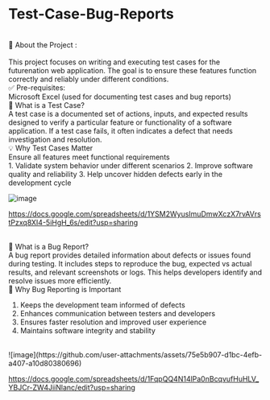 # Test-Case-Bug-Reports
<br>
🧪 About the Project : &nbsp;&nbsp;&nbsp; &nbsp;&nbsp;&nbsp; <br>
<br>
This project focuses on writing and executing test cases for the futurenation web application. The goal is to ensure these features function correctly and reliably under different conditions.
<br>
✅ Pre-requisites: &nbsp;&nbsp;&nbsp; &nbsp;&nbsp;&nbsp; <be>
<br>
Microsoft Excel (used for documenting test cases and bug reports)
<br>
🧾 What is a Test Case? &nbsp;&nbsp;&nbsp; &nbsp;&nbsp;&nbsp; <be>
<br>
A test case is a documented set of actions, inputs, and expected results designed to verify a particular feature or functionality of a software application. If a test case fails, it often indicates a defect that needs investigation and resolution.
<br>
💡 Why Test Cases Matter &nbsp;&nbsp;&nbsp; &nbsp;&nbsp;&nbsp; 
<br>
Ensure all features meet functional requirements
<br>
1. Validate system behavior under different scenarios
2. Improve software quality and reliability
3. Help uncover hidden defects early in the development cycle

<br>

![image](https://github.com/user-attachments/assets/0007afb4-42cb-4ef1-8ce6-82e3cc41c069)

https://docs.google.com/spreadsheets/d/1YSM2WyusImuDmwXczX7rvAVrstPzxq8XI4-5iHgH_6s/edit?usp=sharing 
<br><br>

🐞 What is a Bug Report? &nbsp;&nbsp;&nbsp; &nbsp;&nbsp;&nbsp; <be>
<br>
A bug report provides detailed information about defects or issues found during testing. It includes steps to reproduce the bug, expected vs actual results, and relevant screenshots or logs. This helps developers identify and resolve issues more efficiently.
<br>
🔧 Why Bug Reporting is Important &nbsp;&nbsp;&nbsp; &nbsp;&nbsp;&nbsp;
<br>
1. Keeps the development team informed of defects
2. Enhances communication between testers and developers
3. Ensures faster resolution and improved user experience
4. Maintains software integrity and stability

<br>
![image](https://github.com/user-attachments/assets/75e5b907-d1bc-4efb-a407-a10d80380696)
<br>

https://docs.google.com/spreadsheets/d/1FqpQQ4N14lPa0nBcqvufHuHLV_YBJCr-ZW4JiiNlanc/edit?usp=sharing

<br><br>
